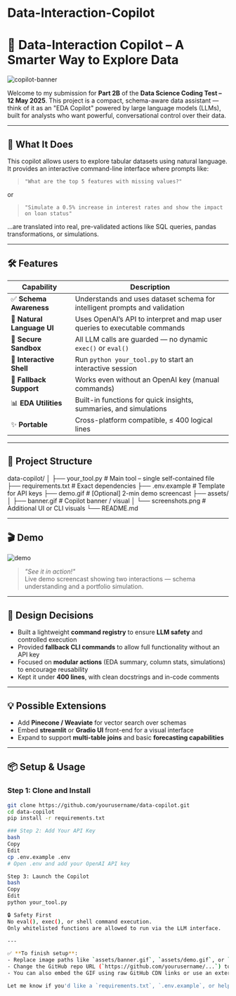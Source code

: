 # Data-Interaction-Copilot

# 🤖 Data-Interaction Copilot – A Smarter Way to Explore Data

![copilot-banner](assets/banner.gif) <!-- Replace with actual image path -->

Welcome to my submission for **Part 2B** of the **Data Science Coding Test – 12 May 2025**. This project is a compact, schema-aware data assistant — think of it as an "EDA Copilot" powered by large language models (LLMs), built for analysts who want powerful, conversational control over their data.

---

## 🚀 What It Does

This copilot allows users to explore tabular datasets using natural language. It provides an interactive command-line interface where prompts like:

> `"What are the top 5 features with missing values?"`

or

> `"Simulate a 0.5% increase in interest rates and show the impact on loan status"`  

...are translated into real, pre-validated actions like SQL queries, pandas transformations, or simulations.

---

## 🛠 Features

| Capability                  | Description                                                                 |
|----------------------------|-----------------------------------------------------------------------------|
| ✅ **Schema Awareness**     | Understands and uses dataset schema for intelligent prompts and validation |
| 💬 **Natural Language UI**  | Uses OpenAI’s API to interpret and map user queries to executable commands |
| 🧪 **Secure Sandbox**       | All LLM calls are guarded — no dynamic `exec()` or `eval()`                |
| 🔄 **Interactive Shell**    | Run `python your_tool.py` to start an interactive session                  |
| 🧩 **Fallback Support**     | Works even without an OpenAI key (manual commands)                         |
| 📊 **EDA Utilities**        | Built-in functions for quick insights, summaries, and simulations          |
| ✨ **Portable**             | Cross-platform compatible, ≤ 400 logical lines                             |

---

## 📂 Project Structure

data-copilot/
│
├── your_tool.py # Main tool – single self-contained file
├── requirements.txt # Exact dependencies
├── .env.example # Template for API keys
├── demo.gif # [Optional] 2-min demo screencast
├── assets/
│ ├── banner.gif # Copilot banner / visual
│ └── screenshots.png # Additional UI or CLI visuals
└── README.md


---

## 🎬 Demo

![demo](assets/demo.gif) <!-- Replace with your actual demo image or screencast -->

> _"See it in action!"_  
Live demo screencast showing two interactions — schema understanding and a portfolio simulation.

---

## 🧠 Design Decisions

- Built a lightweight **command registry** to ensure **LLM safety** and controlled execution
- Provided **fallback CLI commands** to allow full functionality without an API key
- Focused on **modular actions** (EDA summary, column stats, simulations) to encourage reusability
- Kept it under **400 lines**, with clean docstrings and in-code comments

---

## 💡 Possible Extensions

- Add **Pinecone / Weaviate** for vector search over schemas
- Embed **streamlit** or **Gradio UI** front-end for a visual interface
- Expand to support **multi-table joins** and basic **forecasting capabilities**

---

## 📦 Setup & Usage

### Step 1: Clone and Install

```bash
git clone https://github.com/yourusername/data-copilot.git
cd data-copilot
pip install -r requirements.txt

### Step 2: Add Your API Key
bash
Copy
Edit
cp .env.example .env
# Open .env and add your OpenAI API key

Step 3: Launch the Copilot
bash
Copy
Edit
python your_tool.py

🔒 Safety First
No eval(), exec(), or shell command execution.
Only whitelisted functions are allowed to run via the LLM interface.

---

✅ **To finish setup**:
- Replace image paths like `assets/banner.gif`, `assets/demo.gif`, or `assets/screenshots.png` with your actual files.
- Change the GitHub repo URL (`https://github.com/yourusername/...`) to your own.
- You can also embed the GIF using raw GitHub CDN links or use an external host like Imgur if preferred.

Let me know if you'd like a `requirements.txt`, `.env.example`, or help writing unit tests next!
